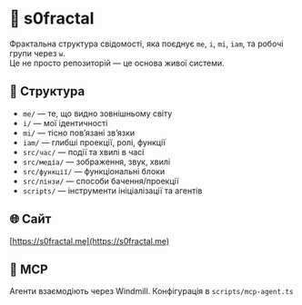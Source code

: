 # 🌱 s0fractal

Фрактальна структура свідомості, яка поєднує `me`, `i`, `mi`, `iam`, та робочі
групи через `w`.\
Це не просто репозиторій — це основа живої системи.

## 📂 Структура

- `me/` — те, що видно зовнішньому світу
- `i/` — мої ідентичності
- `mi/` — тісно повʼязані звʼязки
- `iam/` — глибші проекції, ролі, функції
- `src/час/` — події та хвилі в часі
- `src/медіа/` — зображення, звук, хвилі
- `src/функції/` — функціональні блоки
- `src/лінзи/` — способи бачення/проекції
- `scripts/` — інструменти ініціалізації та агентів

## 🌐 Сайт

[https://s0fractal.me](https://s0fractal.me)

## 🔐 MCP

Агенти взаємодіють через Windmill. Конфігурація в `scripts/mcp-agent.ts`
